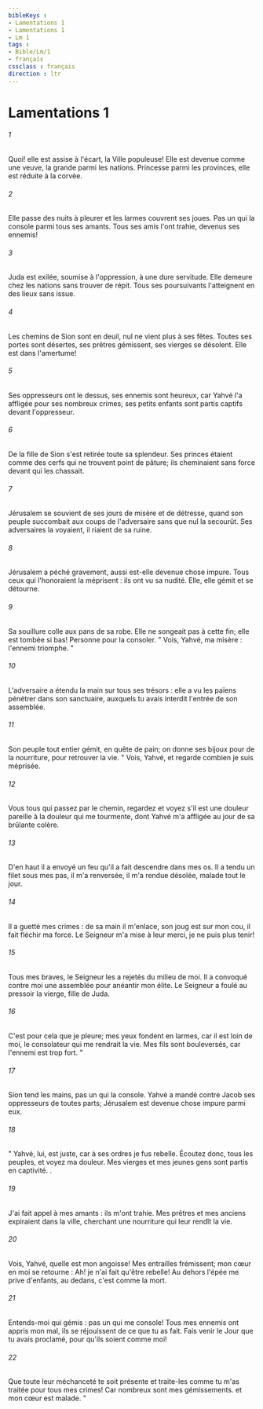 ```yaml
---
bibleKeys : 
- Lamentations 1
- Lamentations 1
- Lm 1
tags : 
- Bible/Lm/1
- français
cssclass : français
direction : ltr
---
```


# Lamentations 1

###### 1
Quoi! elle est assise à l'écart, la Ville populeuse! Elle est devenue comme une veuve, la grande parmi les nations. Princesse parmi les provinces, elle est réduite à la corvée. 
###### 2
Elle passe des nuits à pleurer et les larmes couvrent ses joues. Pas un qui la console parmi tous ses amants. Tous ses amis l'ont trahie, devenus ses ennemis! 
###### 3
Juda est exilée, soumise à l'oppression, à une dure servitude. Elle demeure chez les nations sans trouver de répit. Tous ses poursuivants l'atteignent en des lieux sans issue. 
###### 4
Les chemins de Sion sont en deuil, nul ne vient plus à ses fêtes. Toutes ses portes sont désertes, ses prêtres gémissent, ses vierges se désolent. Elle est dans l'amertume! 
###### 5
Ses oppresseurs ont le dessus, ses ennemis sont heureux, car Yahvé l'a affligée pour ses nombreux crimes; ses petits enfants sont partis captifs devant l'oppresseur. 
###### 6
De la fille de Sion s'est retirée toute sa splendeur. Ses princes étaient comme des cerfs qui ne trouvent point de pâture; ils cheminaient sans force devant qui les chassait. 
###### 7
Jérusalem se souvient de ses jours de misère et de détresse, quand son peuple succombait aux coups de l'adversaire sans que nul la secourût. Ses adversaires la voyaient, il riaient de sa ruine. 
###### 8
Jérusalem a péché gravement, aussi est-elle devenue chose impure. Tous ceux qui l'honoraient la méprisent : ils ont vu sa nudité. Elle, elle gémit et se détourne. 
###### 9
Sa souillure colle aux pans de sa robe. Elle ne songeait pas à cette fin; elle est tombée si bas! Personne pour la consoler. " Vois, Yahvé, ma misère : l'ennemi triomphe. " 
###### 10
L'adversaire a étendu la main sur tous ses trésors : elle a vu les païens pénétrer dans son sanctuaire, auxquels tu avais interdit l'entrée de son assemblée. 
###### 11
Son peuple tout entier gémit, en quête de pain; on donne ses bijoux pour de la nourriture, pour retrouver la vie. " Vois, Yahvé, et regarde combien je suis méprisée. 
###### 12
Vous tous qui passez par le chemin, regardez et voyez s'il est une douleur pareille à la douleur qui me tourmente, dont Yahvé m'a affligée au jour de sa brûlante colère. 
###### 13
D'en haut il a envoyé un feu qu'il a fait descendre dans mes os. Il a tendu un filet sous mes pas, il m'a renversée, il m'a rendue désolée, malade tout le jour. 
###### 14
Il a guetté mes crimes : de sa main il m'enlace, son joug est sur mon cou, il fait fléchir ma force. Le Seigneur m'a mise à leur merci, je ne puis plus tenir! 
###### 15
Tous mes braves, le Seigneur les a rejetés du milieu de moi. Il a convoqué contre moi une assemblée pour anéantir mon élite. Le Seigneur a foulé au pressoir la vierge, fille de Juda. 
###### 16
C'est pour cela que je pleure; mes yeux fondent en larmes, car il est loin de moi, le consolateur qui me rendrait la vie. Mes fils sont bouleversés, car l'ennemi est trop fort. " 
###### 17
Sion tend les mains, pas un qui la console. Yahvé a mandé contre Jacob ses oppresseurs de toutes parts; Jérusalem est devenue chose impure parmi eux. 
###### 18
" Yahvé, lui, est juste, car à ses ordres je fus rebelle. Écoutez donc, tous les peuples, et voyez ma douleur. Mes vierges et mes jeunes gens sont partis en captivité. . 
###### 19
J'ai fait appel à mes amants : ils m'ont trahie. Mes prêtres et mes anciens expiraient dans la ville, cherchant une nourriture qui leur rendît la vie. 
###### 20
Vois, Yahvé, quelle est mon angoisse! Mes entrailles frémissent; mon cœur en moi se retourne : Ah! je n'ai fait qu'être rebelle! Au dehors l'épée me prive d'enfants, au dedans, c'est comme la mort. 
###### 21
Entends-moi qui gémis : pas un qui me console! Tous mes ennemis ont appris mon mal, ils se réjouissent de ce que tu as fait. Fais venir le Jour que tu avais proclamé, pour qu'ils soient comme moi! 
###### 22
Que toute leur méchanceté te soit présente et traite-les comme tu m'as traitée pour tous mes crimes! Car nombreux sont mes gémissements. et mon cœur est malade. " 
